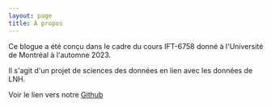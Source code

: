 ```yaml
---
layout: page
title: À propos
---
```


<p class="message">
  Ce blogue a été conçu dans le cadre du cours IFT-6758 donné à l'Université de Montréal à l'automne 2023. 
</p>

Il s'agit d'un projet de sciences des données en lien avec les données de LNH.

Voir le lien vers notre [Github](https://github.com/julien-hebert-doutreloux/Project-Blog-IFT6758-A23)
